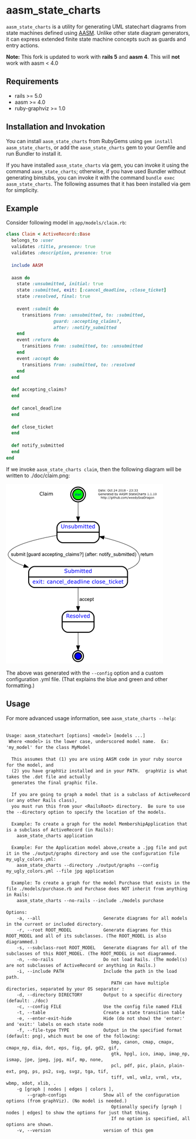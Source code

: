 aasm_state_charts
================

`aasm_state_charts` is a utility for generating UML statechart diagrams from state machines defined using [AASM](https://github.com/aasm/aasm). Unlike other state diagram generators, it can express extended finite state machine concepts such as guards and entry actions.

**Note:**  This fork is updated to work with **rails 5** and **aasm 4**.  This will **not** work with aasm < 4.0

Requirements
------------
- rails >= 5.0
- aasm >= 4.0
- ruby-graphviz >= 1.0


Installation and Invokation
---------------------------

You can install `aasm_state_charts` from RubyGems using `gem install aasm_state_charts`, or add the `aasm_state_charts` gem to your Gemfile and run Bundler to install it.

If you have installed `aasm_state_charts` via gem, you can invoke it using the command `aasm_state_charts`; otherwise, if you have used Bundler without generating binstubs, you can invoke it with the command `bundle exec aasm_state_charts`. The following assumes that it has been installed via gem for simplicity.

Example
-------

Consider following model in `app/models/claim.rb`:
```rb
class Claim < ActiveRecord::Base
  belongs_to :user
  validates :title, presence: true
  validates :description, presence: true

  include AASM

  aasm do
    state :unsubmitted, initial: true
    state :submitted, exit: [:cancel_deadline, :close_ticket]
    state :resolved, final: true

    event :submit do
      transitions from: :unsubmitted, to: :submitted,
                  guard: :accepting_claims?,
                  after: :notify_submitted
    end
    event :return do
      transitions from: :submitted, to: :unsubmitted
    end
    event :accept do
      transitions from: :submitted, to: :resolved
    end
  end

  def accepting_claims?
  end

  def cancel_deadline
  end

  def close_ticket
  end

  def notify_submitted
  end
end
```

If we invoke `aasm_state_charts claim`, then the following diagram will be written to ./doc/claim.png:

![Claim Statechart](claim.png)


The above was generated with the `--config` option and a custom configuration .yml file. (That explains the blue and green and other formatting.)

Usage
-----

For more advanced usage information, see `aasm_state_charts --help`:

```

Usage: aasm_statechart [options] <model> [models ...]
 Where <model> is the lower case, underscored model name.  Ex:  'my_model' for the class MyModel

  This assumes that (1) you are using AASM code in your ruby source for the model, and
  (2) you have graphViz installed and in your PATH.  graphViz is what takes the .dot file and actually
  generates the final graphic file.

  If you are going to graph a model that is a subclass of ActiveRecord (or any other Rails class),
  you must run this from your <RailsRoot> directory.  Be sure to use the --directory option to specify the location of the models.

  Example: To create a graph for the model MembershipApplication that is a subclass of ActiveRecord (in Rails):
    aasm_state_charts application

  Example: For the Application model above,create a .jpg file and put it in the ./output/graphs directory and use the configuration file my_ugly_colors.yml:
    aasm_state_charts --directory ./output/graphs --config my_ugly_colors.yml --file jpg application

  Example: To create a graph for the model Purchase that exists in the file ./models/purchase.rb and Purchase does NOT inherit from anything in Rails:
    aasm_state_charts --no-rails --include ./models purchase

Options:
    -a, --all                        Generate diagrams for all models in the current or included directory.
    -r, --root ROOT_MODEL            Generate diagrams for this ROOT_MODEL and all of its subclasses. (The ROOT_MODEL is also diagrammed.)
    -s, --subclass-root ROOT_MODEL   Generate diagrams for all of the subclasses of this ROOT_MODEL. (The ROOT_MODEL is not diagrammed.
    -n, --no-rails                   Do not load Rails. (The model(s) are not subclasses of ActiveRecord or anything in Rails.)
    -i, --include PATH               Include the path in the load path.
                                        PATH can have multiple directories, separated by your OS separator :
    -d, --directory DIRECTORY        Output to a specific directory (default: ./doc)
    -c, --config FILE                Use the config file named FILE
    -t, --table                      Create a state transition table
    -e, --enter-exit-hide            Hide (do not show) the 'enter:' and 'exit:' labels on each state node
    -f, --file-type TYPE             Output in the specified format (default: png), which must be one of the following:
                                        bmp, canon, cmap, cmapx, cmapx_np, dia, dot, eps, fig, gd, gd2, gif,
                                        gtk, hpgl, ico, imap, imap_np, ismap, jpe, jpeg, jpg, mif, mp, none,
                                        pcl, pdf, pic, plain, plain-ext, png, ps, ps2, svg, svgz, tga, tif,
                                        tiff, vml, vmlz, vrml, vtx, wbmp, xdot, xlib, .
    -g [graph | nodes | edges | colors ],
        --graph-configs              Show all of the configuration options (from graphViz). (No model is needed.)
                                        Optionally specify [graph | nodes | edges] to show the options for just that thing.
                                        If no option is specified, all options are shown.
    -v, --version                    version of this gem
```
